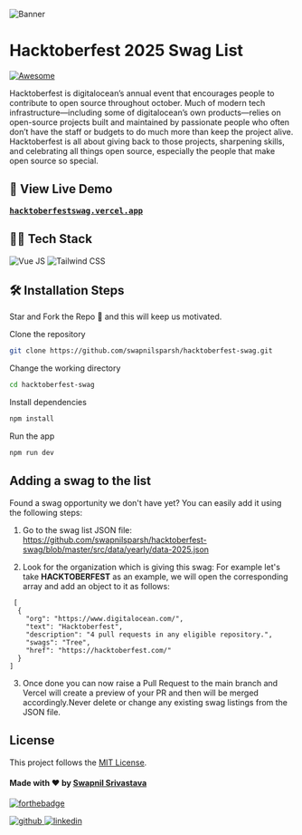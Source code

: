 <p align="center">

![Banner](https://raw.githubusercontent.com/swapnilsparsh/hacktoberfest-swag/master/public/image/Banner.png)

</p>

# Hacktoberfest 2025 Swag List

[![Awesome](https://awesome.re/badge.svg)](https://awesome.re)

Hacktoberfest is digitalocean’s annual event that encourages people to contribute to open source throughout october. Much of modern tech infrastructure—including some of digitalocean’s own products—relies on open-source projects built and maintained by passionate people who often don’t have the staff or budgets to do much more than keep the project alive. Hacktoberfest is all about giving back to those projects, sharpening skills, and celebrating all things open source, especially the people that make open source so special.

## 🚀 View Live Demo

<pre><a href="https://hacktoberfestswag.vercel.app"><b>hacktoberfestswag.vercel.app</b></a></pre>

## 👨‍💻 Tech Stack

![Vue JS](https://img.shields.io/badge/Vue.js-35495E?style=for-the-badge&logo=vue.js&logoColor=4FC08D)
![Tailwind CSS](https://img.shields.io/badge/Tailwind_CSS-38B2AC?style=for-the-badge&logo=tailwind-css&logoColor=white)

## 🛠️ Installation Steps

Star and Fork the Repo 🌟 and this will keep us motivated.

Clone the repository

```bash
git clone https://github.com/swapnilsparsh/hacktoberfest-swag.git
```

Change the working directory

```bash
cd hacktoberfest-swag
```

Install dependencies

```bash
npm install
```

Run the app

```bash
npm run dev
```

## Adding a swag to the list

Found a swag opportunity we don't have yet? You can easily add it using the
following steps:

1. Go to the swag list JSON file:
   https://github.com/swapnilsparsh/hacktoberfest-swag/blob/master/src/data/yearly/data-2025.json

2. Look for the organization which is giving this swag: For
   example let's take **HACKTOBERFEST** as an example, we will open the
   corresponding array and add an object to it as follows:

```
 [
  {
    "org": "https://www.digitalocean.com/",
    "text": "Hacktoberfest",
    "description": "4 pull requests in any eligible repository.",
    "swags": "Tree",
    "href": "https://hacktoberfest.com/"
  }
]
```

3. Once done you can now raise a Pull Request to the main branch and Vercel
   will create a preview of your PR and then will be merged accordingly.Never
   delete or change any existing swag listings from the JSON file. <br>

## License

This project follows the [MIT License](/LICENSE).

#### Made with ♥ by <a href="https://swapnilsparsh.github.io/">Swapnil Srivastava</a>

[![forthebadge](https://forthebadge.com/images/badges/built-with-love.svg)](https://swapnilsparsh.github.io/)

<a href="https://github.com/swapnilsparsh" target="_blank">
<img src=https://img.shields.io/badge/github-%2324292e.svg?&style=for-the-badge&logo=github&logoColor=white alt=github style="margin-bottom: 5px;" />
</a>
<a href="https://www.linkedin.com/in/swapnilsparsh/" target="_blank">
<img src=https://img.shields.io/badge/linkedin-%231E77B5.svg?&style=for-the-badge&logo=linkedin&logoColor=white alt=linkedin style="margin-bottom: 5px;" />
</a>
